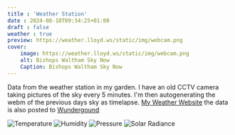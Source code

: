 ```yaml
---
title : 'Weather Station'
date : 2024-08-18T09:34:25+01:00
draft : false
weather : true
preview: https://weather.lloyd.ws/static/img/webcam.png
cover:
    image: https://weather.lloyd.ws/static/img/webcam.png
    alt: Bishops Waltham Sky Now
    Caption: Bishops Waltham Sky Now
---
```

Data from the weather station in my garden. I have an old CCTV camera taking pictures of the sky every 5 minutes. I'm then autogenerating the webm of the previous days sky as timelapse. [My Weather Website](https://weather.lloyd.ws) the data is also posted to [Wundergound](https://www.wunderground.com/dashboard/pws/ISOUTH1316)

![Temperature](https://f001.backblazeb2.com/file/JLwebsite/temperature.png)
![Humidity](https://f001.backblazeb2.com/file/JLwebsite/Humidity.png)
![Pressure](https://f001.backblazeb2.com/file/JLwebsite/Pressure.png)
![Solar Radiance](https://f001.backblazeb2.com/file/JLwebsite/Solar-Radiance.png)

